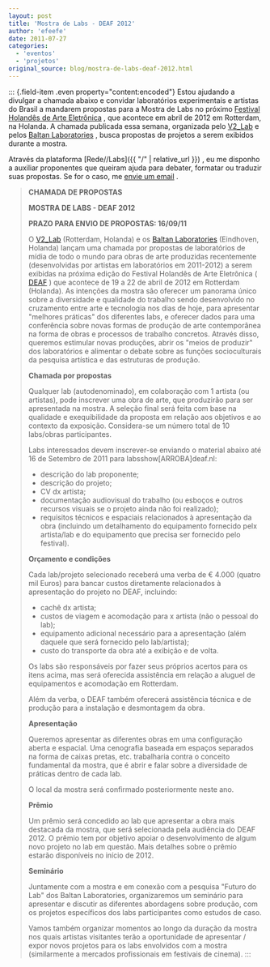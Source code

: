 ```yaml
---
layout: post
title: 'Mostra de Labs - DEAF 2012'
author: 'efeefe'
date: 2011-07-27
categories:
  - 'eventos'
  - 'projetos'
original_source: blog/mostra-de-labs-deaf-2012.html
---
```


::: {.field-item .even property="content:encoded"}
Estou ajudando a divulgar a chamada abaixo e convidar laboratórios experimentais e artistas do Brasil a mandarem propostas para a Mostra de Labs no próximo [Festival Holandês de Arte Eletrônica](http://deaf.nl/) , que acontece em abril de 2012 em Rotterdam, na Holanda. A chamada publicada essa semana, organizada pelo [V2_Lab](http://www.v2.nl/) e pelos [Baltan Laboratories](http://www.baltanlaboratories.org/) , busca propostas de projetos a serem exibidos durante a mostra.

Através da plataforma [Rede//Labs]({{ "/" \| relative_url }}) , eu me disponho a auxiliar proponentes que queiram ajuda para debater, formatar ou traduzir suas propostas. Se for o caso, me [envie um email](http://efeefe.no-ip.org/contact) .

> **CHAMADA DE PROPOSTAS**
>
> **MOSTRA DE LABS - DEAF 2012**
>
> **PRAZO PARA ENVIO DE PROPOSTAS: 16/09/11**
>
> O [V2_Lab](http://www.v2.nl/) (Rotterdam, Holanda) e os [Baltan Laboratories](http://www.baltanlaboratories.org/) (Eindhoven, Holanda) lançam uma chamada por propostas de laboratórios de mídia de todo o mundo para obras de arte produzidas recentemente (desenvolvidas por artistas em laboratórios em 2011-2012) a serem exibidas na próxima edição do Festival Holandês de Arte Eletrônica ( [DEAF](http://deaf.nl/) ) que acontece de 19 a 22 de abril de 2012 em Rotterdam (Holanda). As intenções da mostra são oferecer um panorama único sobre a diversidade e qualidade do trabalho sendo desenvolvido no cruzamento entre arte e tecnologia nos dias de hoje, para apresentar \"melhores práticas\" dos diferentes labs, e oferecer dados para uma conferência sobre novas formas de produção de arte contemporânea na forma de obras e processos de trabalho concretos. Através disso, queremos estimular novas produções, abrir os \"meios de produzir\" dos laboratórios e alimentar o debate sobre as funções socioculturais da pesquisa artística e das estruturas de produção.
>
> **Chamada por propostas**
>
> Qualquer lab (autodenominado), em colaboração com 1 artista (ou artistas), pode inscrever uma obra de arte, que produzirão para ser apresentada na mostra. A seleção final será feita com base na qualidade e exequibilidade da proposta em relação aos objetivos e ao contexto da exposição. Considera-se um número total de 10 labs/obras participantes.
>
> Labs interessados devem inscrever-se enviando o material abaixo até 16 de Setembro de 2011 para labsshow\[ARROBA\]deaf.nl:
>
> -   descrição do lab proponente;
> -   descrição do projeto;
> -   CV dx artista;
> -   documentação audiovisual do trabalho (ou esboços e outros recursos visuais se o projeto ainda não foi realizado);
> -   requisitos técnicos e espaciais relacionados à apresentação da obra (incluindo um detalhamento do equipamento fornecido pelx artista/lab e do equipamento que precisa ser fornecido pelo festival).
>
> **Orçamento e condições**
>
> Cada lab/projeto selecionado receberá uma verba de € 4.000 (quatro mil Euros) para bancar custos diretamente relacionados à apresentação do projeto no DEAF, incluindo:
>
> -   cachê dx artista;
> -   custos de viagem e acomodação para x artista (não o pessoal do lab);
> -   equipamento adicional necessário para a apresentação (além daquele que será fornecido pelo lab/artista);
> -   custo do transporte da obra até a exibição e de volta.
>
> Os labs são responsáveis por fazer seus próprios acertos para os itens acima, mas será oferecida assistência em relação a aluguel de equipamentos e acomodação em Rotterdam.
>
> Além da verba, o DEAF também oferecerá assistência técnica e de produção para a instalação e desmontagem da obra.
>
> **Apresentação**
>
> Queremos apresentar as diferentes obras em uma configuração aberta e espacial. Uma cenografia baseada em espaços separados na forma de caixas pretas, etc. trabalharia contra o conceito fundamental da mostra, que é abrir e falar sobre a diversidade de práticas dentro de cada lab.
>
> O local da mostra será confirmado posteriormente neste ano.
>
> **Prêmio**
>
> Um prêmio será concedido ao lab que apresentar a obra mais destacada da mostra, que será selecionada pela audiência do DEAF 2012. O prêmio tem por objetivo apoiar o desenvolvimento de algum novo projeto no lab em questão. Mais detalhes sobre o prêmio estarão disponíveis no início de 2012.
>
> **Seminário**
>
> Juntamente com a mostra e em conexão com a pesquisa \"Futuro do Lab\" dos Baltan Laboratories, organizaremos um seminário para apresentar e discutir as diferentes abordagens sobre produção, com os projetos específicos dos labs participantes como estudos de caso.
>
> Vamos também organizar momentos ao longo da duração da mostra nos quais artistas visitantes terão a oportunidade de apresentar / expor novos projetos para os labs envolvidos com a mostra (similarmente a mercados profissionais em festivais de cinema).
:::
